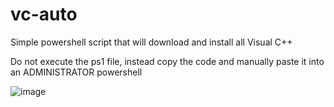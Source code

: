 # vc-auto
Simple powershell script that will download and install all Visual C++


Do not execute the ps1 file, instead copy the code and manually paste it into an ADMINISTRATOR powershell

![image](https://user-images.githubusercontent.com/72428571/199786573-da1a793b-2009-4779-abb0-19511bf6eaf4.png)
